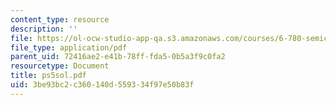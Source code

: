```yaml
---
content_type: resource
description: ''
file: https://ol-ocw-studio-app-qa.s3.amazonaws.com/courses/6-780-semiconductor-manufacturing-spring-2003/3be93bc2c360140d559334f97e50b83f_ps5sol.pdf
file_type: application/pdf
parent_uid: 72416ae2-e41b-78ff-fda5-0b5a3f9c0fa2
resourcetype: Document
title: ps5sol.pdf
uid: 3be93bc2-c360-140d-5593-34f97e50b83f
---
```

